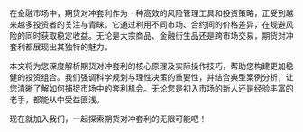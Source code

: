 在金融市场中，期货对冲套利作为一种高效的风险管理工具和投资策略，正受到越来越多投资者的关注与青睐。它通过利用不同市场、合约间的价格差异，在规避风险的同时获取稳定收益。无论是大宗商品、金融衍生品还是跨市场交易，期货对冲套利都展现出其独特的魅力。

本文将为您深度解析期货对冲套利的核心原理及实际操作技巧，帮助您构建更加稳健的投资组合。我们强调科学规划与理性决策的重要性，并结合典型案例分析，让您清晰了解如何捕捉市场中的套利机会。无论您是初入市场的新人还是经验丰富的老手，都能从中受益匪浅。

现在就加入我们，一起探索期货对冲套利的无限可能吧！